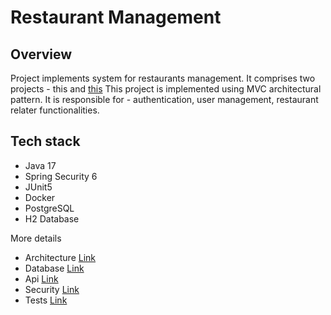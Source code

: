 <h1>Restaurant Management</h1>

<h2>Overview</h2>
<p>Project implements system for restaurants management. It comprises two projects - this and <a href="https://github.com/knetsov91/order-service-java-spring">this</a>
This project is implemented using MVC architectural pattern. It is responsible for -
authentication, user management, restaurant relater functionalities.

</p>

<h2>Tech stack</h2>
<ul>
    <li>Java 17</li>
    <li>Spring Security 6</li>
    <li>JUnit5</li>
    <li>Docker</li>
    <li>PostgreSQL</li>
    <li>H2 Database</li>

</ul>

<p>More details</p>
<ul>
    <li>Architecture </span><a href="../restaurant/docs/architecture/architecture.md">Link</a></li>
    <li>Database </span><a href="../restaurant/docs/database/database.md">Link</a></li>
    <li>Api </span><a href="../restaurant/docs/api/api.md">Link</a></li>
    <li>Security </span><a href="../restaurant/docs/security/security.md">Link</a></li>
    <li>Tests </span><a href="../restaurant/docs/tests/test.md">Link</a></li>
</ul>
